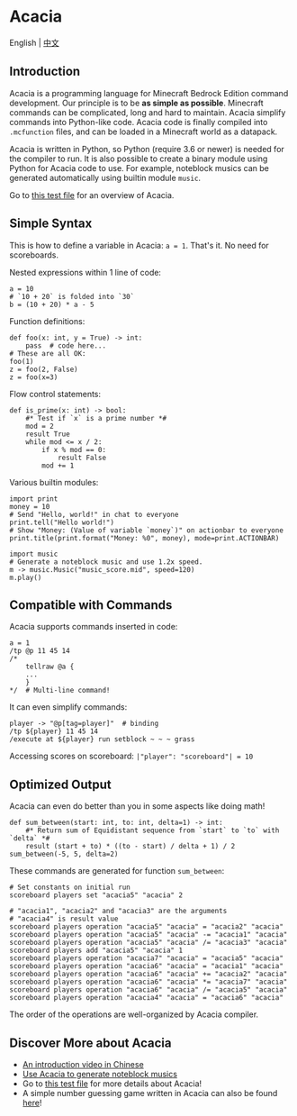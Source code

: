 # Acacia
English | [中文](README_cn.md)

## Introduction
Acacia is a programming language for Minecraft Bedrock Edition command
development. Our principle is to be **as simple as possible**. Minecraft
commands can be complicated, long and hard to maintain. Acacia simplify
commands into Python-like code. Acacia code is finally compiled into
`.mcfunction` files, and can be loaded in a Minecraft world as a datapack.

Acacia is written in Python, so Python (require 3.6 or newer) is needed
for the compiler to run. It is also possible to create a binary module
using Python for Acacia code to use. For example, noteblock musics can
be generated automatically using builtin module `music`.

Go to [this test file](test/brief.aca) for an overview of Acacia.

## Simple Syntax
This is how to define a variable in Acacia: `a = 1`. That's it.
No need for scoreboards.

Nested expressions within 1 line of code:
```
a = 10
# `10 + 20` is folded into `30`
b = (10 + 20) * a - 5
```

Function definitions:
```
def foo(x: int, y = True) -> int:
    pass  # code here...
# These are all OK:
foo(1)
z = foo(2, False)
z = foo(x=3)
```

Flow control statements:
```
def is_prime(x: int) -> bool:
    #* Test if `x` is a prime number *#
    mod = 2
    result True
    while mod <= x / 2:
        if x % mod == 0:
            result False
        mod += 1
```

Various builtin modules:
```
import print
money = 10
# Send "Hello, world!" in chat to everyone
print.tell("Hello world!")
# Show "Money: (Value of variable `money`)" on actionbar to everyone
print.title(print.format("Money: %0", money), mode=print.ACTIONBAR)
```
```
import music
# Generate a noteblock music and use 1.2x speed.
m -> music.Music("music_score.mid", speed=120)
m.play()
```

## Compatible with Commands
Acacia supports commands inserted in code:
```
a = 1
/tp @p 11 45 14
/*
    tellraw @a {
    ...
    }
*/  # Multi-line command!
```

It can even simplify commands:
```
player -> "@p[tag=player]"  # binding
/tp ${player} 11 45 14
/execute at ${player} run setblock ~ ~ ~ grass
```

Accessing scores on scoreboard: `|"player": "scoreboard"| = 10`

## Optimized Output
Acacia can even do better than you in some aspects like doing math!
```
def sum_between(start: int, to: int, delta=1) -> int:
    #* Return sum of Equidistant sequence from `start` to `to` with `delta` *#
    result (start + to) * ((to - start) / delta + 1) / 2
sum_between(-5, 5, delta=2)
```

These commands are generated for function `sum_between`:
```mcfunction
# Set constants on initial run
scoreboard players set "acacia5" "acacia" 2
```
```mcfunction
# "acacia1", "acacia2" and "acacia3" are the arguments
# "acacia4" is result value
scoreboard players operation "acacia5" "acacia" = "acacia2" "acacia"
scoreboard players operation "acacia5" "acacia" -= "acacia1" "acacia"
scoreboard players operation "acacia5" "acacia" /= "acacia3" "acacia"
scoreboard players add "acacia5" "acacia" 1
scoreboard players operation "acacia7" "acacia" = "acacia5" "acacia"
scoreboard players operation "acacia6" "acacia" = "acacia1" "acacia"
scoreboard players operation "acacia6" "acacia" += "acacia2" "acacia"
scoreboard players operation "acacia6" "acacia" *= "acacia7" "acacia"
scoreboard players operation "acacia6" "acacia" /= "acacia5" "acacia"
scoreboard players operation "acacia4" "acacia" = "acacia6" "acacia"
```
The order of the operations are well-organized by Acacia compiler.

## Discover More about Acacia
- [An introduction video in Chinese](https://www.bilibili.com/video/BV1uR4y167w9)
- [Use Acacia to generate noteblock musics](https://www.bilibili.com/video/BV1f24y1L7DB)
- Go to [this test file](test/brief.aca) for more details about Acacia!
- A simple number guessing game written in Acacia can also be found [here](test/demo/numguess.aca)!
